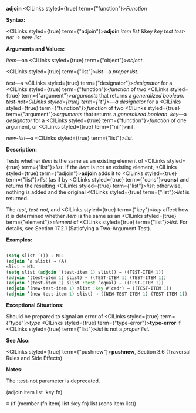 **adjoin** <ClLinks styled={true} term={"function"}><i>Function</i></ClLinks> 



**Syntax:** 



<ClLinks styled={true} term={"adjoin"}><b>adjoin</b></ClLinks> *item list* &amp;key *key test test-not → new-list* 



**Arguments and Values:** 



*item*—an <ClLinks styled={true} term={"object"}><i>object</i></ClLinks>. 



<ClLinks styled={true} term={"list"}><i>list</i></ClLinks>—a *proper list*. 



*test*—a <ClLinks styled={true} term={"designator"}><i>designator</i></ClLinks> for a <ClLinks styled={true} term={"function"}><i>function</i></ClLinks> of two <ClLinks styled={true} term={"argument"}><i>arguments</i></ClLinks> that returns a *generalized boolean*. *test-not<ClLinks styled={true} term={"t"}><i>—a </i></ClLinks>designator* for a <ClLinks styled={true} term={"function"}><i>function</i></ClLinks> of two <ClLinks styled={true} term={"argument"}><i>arguments</i></ClLinks> that returns a *generalized boolean*. *key*—a *designator* for a <ClLinks styled={true} term={"function"}><i>function</i></ClLinks> of one argument, or <ClLinks styled={true} term={"nil"}><b>nil</b></ClLinks>. 



*new-list*—a <ClLinks styled={true} term={"list"}><i>list</i></ClLinks>. 



**Description:** 



Tests whether *item* is the same as an existing element of <ClLinks styled={true} term={"list"}><i>list</i></ClLinks>. If the *item* is not an existing element, <ClLinks styled={true} term={"adjoin"}><b>adjoin</b></ClLinks> adds it to <ClLinks styled={true} term={"list"}><i>list</i></ClLinks> (as if by <ClLinks styled={true} term={"cons"}><b>cons</b></ClLinks>) and returns the resulting <ClLinks styled={true} term={"list"}><i>list</i></ClLinks>; otherwise, nothing is added and the original <ClLinks styled={true} term={"list"}><i>list</i></ClLinks> is returned. 



The *test*, *test-not*, and <ClLinks styled={true} term={"key"}><i>key</i></ClLinks> affect how it is determined whether *item* is the same as an <ClLinks styled={true} term={"element"}><i>element</i></ClLinks> of <ClLinks styled={true} term={"list"}><i>list</i></ClLinks>. For details, see Section 17.2.1 (Satisfying a Two-Argument Test). 



**Examples:**
```lisp

(setq slist ’()) → NIL 
(adjoin ’a slist) → (A) 
slist → NIL 
(setq slist (adjoin ’(test-item 1) slist)) → ((TEST-ITEM 1)) 
(adjoin ’(test-item 1) slist) → ((TEST-ITEM 1) (TEST-ITEM 1)) 
(adjoin ’(test-item 1) slist :test ’equal) → ((TEST-ITEM 1)) 
(adjoin ’(new-test-item 1) slist :key #’cadr) → ((TEST-ITEM 1)) 
(adjoin ’(new-test-item 1) slist) → ((NEW-TEST-ITEM 1) (TEST-ITEM 1)) 

```
**Exceptional Situations:** 



Should be prepared to signal an error of <ClLinks styled={true} term={"type"}><i>type</i></ClLinks> <ClLinks styled={true} term={"type-error"}><b>type-error</b></ClLinks> if <ClLinks styled={true} term={"list"}><i>list</i></ClLinks> is not a *proper list*. 



**See Also:** 



<ClLinks styled={true} term={"pushnew"}><b>pushnew</b></ClLinks>, Section 3.6 (Traversal Rules and Side Effects) 







 



 



**Notes:** 



The :test-not parameter is deprecated. 



(adjoin item list :key fn) 



*≡* (if (member (fn item) list :key fn) list (cons item list)) 



